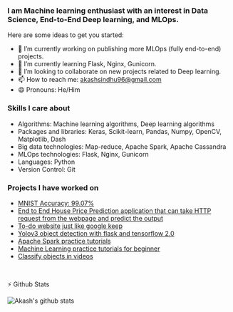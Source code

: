 ### I am Machine learning enthusiast with an interest in Data Science, End-to-End Deep learning, and MLOps.

Here are some ideas to get you started:

- 🔭 I’m currently working on publishing more MLOps (fully end-to-end) projects.
- 🌱 I’m currently learning Flask, Nginx, Gunicorn.
- 👯 I’m looking to collaborate on new projects related to Deep learning.
- 📫 How to reach me: akashsindhu96@gmail.com
- 😄 Pronouns: He/Him

### Skills I care about

* Algorithms: Machine learning algorithms, Deep learning algorithms
* Packages and libraries: Keras, Scikit-learn, Pandas, Numpy, OpenCV, Matplotlib, Dash
* Big data technologies: Map-reduce, Apache Spark, Apache Cassandra
* MLOps technologies: Flask, Nginx, Gunicorn
* Languages: Python
* Version Control: Git

### Projects I have worked on
* [MNIST Accuracy: 99.07%](https://github.com/Akashsindhu/MNIST)
* [End to End House Price Prediction application that can take HTTP request from the webpage and predict the output](https://github.com/Akashsindhu/House-price-prediction)
* [To-do website just like google keep](https://github.com/Akashsindhu/Twodo/blob/master/README.md)
* [Yolov3 object detection with flask and tensorflow 2.0](https://github.com/Akashsindhu/AIes_object_detection)
* [Apache Spark practice tutorials](https://github.com/Akashsindhu/CMPT-732-Programming-for-Big-Data-1)
* [Machine Learning practice tutorials for beginner](https://github.com/Akashsindhu/cmpe-188)
* [Classify objects in videos](https://github.com/Akashsindhu/Classify_objects_in_video)

<br />

:zap: Github Stats
<br />

![Akash's github stats](https://github-readme-stats.vercel.app/api?username=Akashsindhu&count_private=true&show_icons=true&hide=stars&theme=tokyonight)


